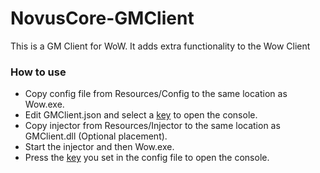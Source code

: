 # NovusCore-GMClient
This is a GM Client for WoW. It adds extra functionality to the Wow Client 

### How to use
- Copy config file from Resources/Config to the same location as Wow.exe.
- Edit GMClient.json and select a [key](http://www.kbdedit.com/manual/low_level_vk_list.html) to open the console.
- Copy injector from Resources/Injector to the same location as GMClient.dll (Optional placement).
- Start the injector and then Wow.exe.
- Press the [key](http://www.kbdedit.com/manual/low_level_vk_list.html) you set in the config file to open the console.
